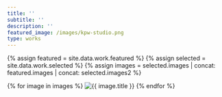 ```yaml
---
title: ''
subtitle: ''
description: ''
featured_image: /images/kpw-studio.png
type: works
---
```


{% assign featured = site.data.work.featured %}
{% assign selected = site.data.work.selected %}
{% assign images = selected.images | concat: featured.images | concat: selected.images2 %}

<div class="selected">
  {% for image in images %}
    <img src="/images/{{ image.src }}" alt="{{ image.title }}">
  {% endfor %}
</div>